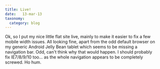 ```yaml
---
title: Live!
date:	13-mar-13
taxonomy:
  category: blog
---
```


Ok, so I put my nice little flat site live, mainly to make it easier to fix a few mobile width issues.   All looking fine, apart from the odd default browser on my generic Android Jelly Bean tablet which seems to be missing a navigation bar.  Odd, can't think why that would happen.   I should probably fix IE7/8/9/10 too... as the whole navigation appears to be completely screwed.  Ho hum.